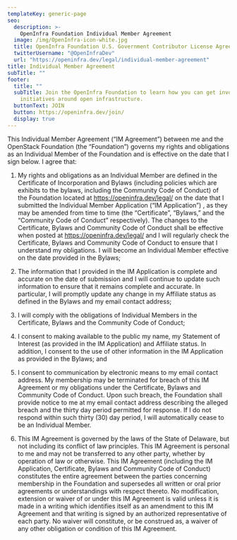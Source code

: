```yaml
---
templateKey: generic-page
seo:
  description: >-
    OpenInfra Foundation Individual Member Agreement
  image: /img/OpenInfra-icon-white.jpg
  title: OpenInfra Foundation U.S. Government Contributor License Agreement
  twitterUsername: "@OpenInfraDev"
  url: "https://openinfra.dev/legal/individual-member-agreement"
title: Individual Member Agreement
subTitle: ""
footer:
  title: ""
  subTitle: Join the OpenInfra Foundation to learn how you can get involved in
    initiatives around open infrastructure.
  buttonText: JOIN
  button: https://openinfra.dev/join/
  display: true
---
```


This Individual Member Agreement (“IM Agreement”) between me and the OpenStack Foundation (the “Foundation”) governs my rights and obligations as an Individual Member of the Foundation and is effective on the date that I sign below. I agree that:

1. My rights and obligations as an Individual Member are defined in the Certificate of Incorporation and Bylaws (including policies which are exhibits to the bylaws, including the Community Code of Conduct) of the Foundation located at https://openinfra.dev/legal/ on the date that I submitted the Individual Member Application (“IM Application”) , as they may be amended from time to time (the “Certificate”, “Bylaws,” and the “Community Code of Conduct” respectively). The changes to the Certificate, Bylaws and Community Code of Conduct shall be effective when posted at https://openinfra.dev/legal/ and I will regularly check the Certificate, Bylaws and Community Code of Conduct to ensure that I understand my obligations. I will become an Individual Member effective on the date provided in the Bylaws;

2. The information that I provided in the IM Application is complete and accurate on the date of submission and I will continue to update such information to ensure that it remains complete and accurate. In particular, I will promptly update any change in my Affiliate status as defined in the Bylaws and my email contact address;

3. I will comply with the obligations of Individual Members in the Certificate, Bylaws and the Community Code of Conduct;

4. I consent to making available to the public my name, my Statement of Interest (as provided in the IM Application) and Affiliate status. In addition, I consent to the use of other information in the IM Application as provided in the Bylaws; and

5. I consent to communication by electronic means to my email contact address. My membership may be terminated for breach of this IM Agreement or my obligations under the Certificate, Bylaws and Community Code of Conduct. Upon such breach, the Foundation shall provide notice to me at my email contact address describing the alleged breach and the thirty day period permitted for response. If I do not respond within such thirty (30) day period, I will automatically cease to be an Individual Member.

6. This IM Agreement is governed by the laws of the State of Delaware, but not including its conflict of law principles. This IM Agreement is personal to me and may not be transferred to any other party, whether by operation of law or otherwise. This IM Agreement (including the IM Application, Certificate, Bylaws and Community Code of Conduct) constitutes the entire agreement between the parties concerning membership in the Foundation and supersedes all written or oral prior agreements or understandings with respect thereto. No modification, extension or waiver of or under this IM Agreement is valid unless it is made in a writing which identifies itself as an amendment to this IM Agreement and that writing is signed by an authorized representative of each party. No waiver will constitute, or be construed as, a waiver of any other obligation or condition of this IM Agreement.
